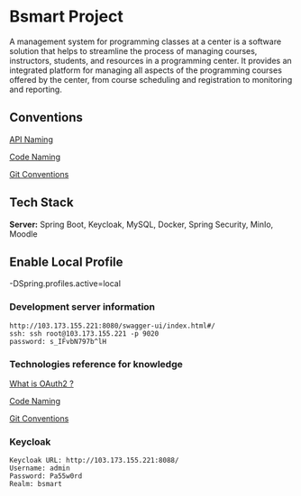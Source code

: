 # Bsmart Project

A management system for programming classes at a center is a software solution that helps to streamline the process of
managing courses, instructors, students, and resources in a programming center. It provides an integrated platform for
managing all aspects of the programming courses offered by the center, from course scheduling and registration to
monitoring and reporting.

## Conventions

[API Naming](https://restfulapi.net/resource-naming/)

[Code Naming](https://www.tutorialspoint.com/why-we-should-follow-the-naming-conventions-in-java#:~:text=In%20Java%2C%20class%20names%20generally,of%20each%20separate%20word%20capitalized.)

[Git Conventions](https://viblo.asia/p/lam-the-nao-de-viet-conventional-commits-cho-de-su-dung-07LKXbb2lV4)

## Tech Stack

**Server:** Spring Boot, Keycloak, MySQL, Docker, Spring Security, MinIo, Moodle

## Enable Local Profile

-DSpring.profiles.active=local

### Development server information

```
http://103.173.155.221:8080/swagger-ui/index.html#/
ssh: ssh root@103.173.155.221 -p 9020
password: s_IFvbN797b^lH
```

### Technologies reference for knowledge

[What is OAuth2 ?](https://auth0.com/intro-to-iam/what-is-oauth-2#:~:text=OAuth%202.0%2C%20which%20stands%20for,industry%20standard%20for%20online%20authorization.)

[Code Naming](https://www.tutorialspoint.com/why-we-should-follow-the-naming-conventions-in-java#:~:text=In%20Java%2C%20class%20names%20generally,of%20each%20separate%20word%20capitalized.)

[Git Conventions](https://viblo.asia/p/lam-the-nao-de-viet-conventional-commits-cho-de-su-dung-07LKXbb2lV4)


### Keycloak

```
Keycloak URL: http://103.173.155.221:8088/
Username: admin
Password: Pa55w0rd
Realm: bsmart
```
